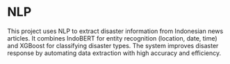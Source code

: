 # NLP
This project uses NLP to extract disaster information from Indonesian news articles. It combines IndoBERT for entity recognition (location, date, time) and XGBoost for classifying disaster types. The system improves disaster response by automating data extraction with high accuracy and efficiency.
